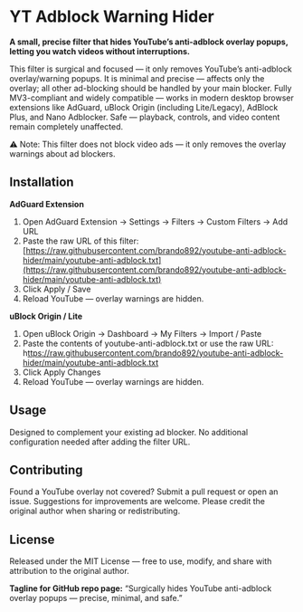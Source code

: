 # YT Adblock Warning Hider

**A small, precise filter that hides YouTube’s anti-adblock overlay popups, letting you watch videos without interruptions.**

This filter is surgical and focused — it only removes YouTube’s anti-adblock overlay/warning popups. It is minimal and precise — affects only the overlay; all other ad-blocking should be handled by your main blocker. Fully MV3-compliant and widely compatible — works in modern desktop browser extensions like AdGuard, uBlock Origin (including Lite/Legacy), AdBlock Plus, and Nano Adblocker. Safe — playback, controls, and video content remain completely unaffected.

⚠️ Note: This filter does not block video ads — it only removes the overlay warnings about ad blockers.

## Installation

**AdGuard Extension**  
1. Open AdGuard Extension → Settings → Filters → Custom Filters → Add URL  
2. Paste the raw URL of this filter:  
[https://raw.githubusercontent.com/brando892/youtube-anti-adblock-hider/main/youtube-anti-adblock.txt](https://raw.githubusercontent.com/brando892/youtube-anti-adblock-hider/main/youtube-anti-adblock.txt)  
3. Click Apply / Save  
4. Reload YouTube — overlay warnings are hidden.

**uBlock Origin / Lite**  
1. Open uBlock Origin → Dashboard → My Filters → Import / Paste  
2. Paste the contents of youtube-anti-adblock.txt or use the raw URL:  
h[ttps://raw.githubusercontent.com/brando892/youtube-anti-adblock-hider/main/youtube-anti-adblock.txt](https://raw.githubusercontent.com/brando892/youtube-anti-adblock-hider/main/youtube-anti-adblock.txt)  
3. Click Apply Changes  
4. Reload YouTube — overlay warnings are hidden.

## Usage

Designed to complement your existing ad blocker. No additional configuration needed after adding the filter URL.

## Contributing

Found a YouTube overlay not covered? Submit a pull request or open an issue. Suggestions for improvements are welcome. Please credit the original author when sharing or redistributing.

## License

Released under the MIT License — free to use, modify, and share with attribution to the original author.

**Tagline for GitHub repo page:** “Surgically hides YouTube anti-adblock overlay popups — precise, minimal, and safe.”
